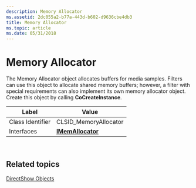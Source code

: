 ```yaml
---
description: Memory Allocator
ms.assetid: 2dc055a2-b77a-443d-b602-d9636cbe4db3
title: Memory Allocator
ms.topic: article
ms.date: 05/31/2018
---
```


# Memory Allocator

The Memory Allocator object allocates buffers for media samples. Filters can use this object to allocate shared memory buffers; however, a filter with special requirements can also implement its own memory allocator object. Create this object by calling **CoCreateInstance**.



| Label | Value |
|------------------|----------------------------------------|
| Class Identifier | CLSID\_MemoryAllocator                 |
| Interfaces       | [**IMemAllocator**](/windows/desktop/api/Strmif/nn-strmif-imemallocator) |



 

## Related topics

<dl> <dt>

[DirectShow Objects](directshow-objects.md)
</dt> </dl>

 

 



